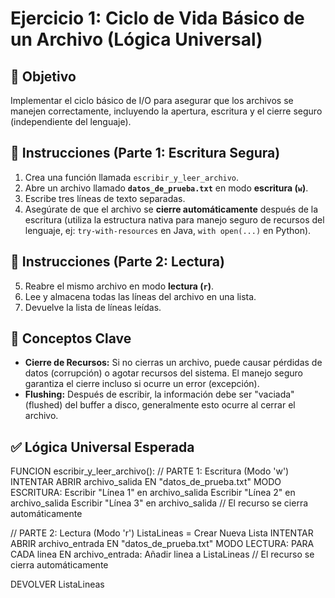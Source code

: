 # Ejercicio 1: Ciclo de Vida Básico de un Archivo (Lógica Universal)

## 🎯 Objetivo
Implementar el ciclo básico de I/O para asegurar que los archivos se manejen correctamente, incluyendo la apertura, escritura y el cierre seguro (independiente del lenguaje).

## 📝 Instrucciones (Parte 1: Escritura Segura)
1.  Crea una función llamada `escribir_y_leer_archivo`.
2.  Abre un archivo llamado **`datos_de_prueba.txt`** en modo **escritura (`w`)**.
3.  Escribe tres líneas de texto separadas.
4.  Asegúrate de que el archivo se **cierre automáticamente** después de la escritura (utiliza la estructura nativa para manejo seguro de recursos del lenguaje, ej: `try-with-resources` en Java, `with open(...)` en Python).

## 📝 Instrucciones (Parte 2: Lectura)
5.  Reabre el mismo archivo en modo **lectura (`r`)**.
6.  Lee y almacena todas las líneas del archivo en una lista.
7.  Devuelve la lista de líneas leídas.

## 🔑 Conceptos Clave
* **Cierre de Recursos:** Si no cierras un archivo, puede causar pérdidas de datos (corrupción) o agotar recursos del sistema. El manejo seguro garantiza el cierre incluso si ocurre un error (excepción).
* **Flushing:** Después de escribir, la información debe ser "vaciada" (flushed) del buffer a disco, generalmente esto ocurre al cerrar el archivo.

## ✅ Lógica Universal Esperada

FUNCION escribir_y_leer_archivo(): // PARTE 1: Escritura (Modo 'w') INTENTAR ABRIR archivo_salida EN "datos_de_prueba.txt" MODO ESCRITURA: Escribir "Línea 1" en archivo_salida Escribir "Línea 2" en archivo_salida Escribir "Línea 3" en archivo_salida // El recurso se cierra automáticamente

// PARTE 2: Lectura (Modo 'r')
ListaLineas = Crear Nueva Lista
INTENTAR ABRIR archivo_entrada EN "datos_de_prueba.txt" MODO LECTURA:
    PARA CADA linea EN archivo_entrada:
        Añadir linea a ListaLineas
// El recurso se cierra automáticamente

DEVOLVER ListaLineas